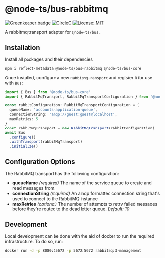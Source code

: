 # @node-ts/bus-rabbitmq

[![Greenkeeper badge](https://snyk.io/test/github/node-ts/bus/badge.svg)](https://snyk.io/test/github/node-ts/bus)
[![CircleCI](https://circleci.com/gh/node-ts/bus/tree/master.svg?style=svg)](https://circleci.com/gh/node-ts/bus/tree/master)[![License: MIT](https://img.shields.io/badge/License-MIT-green.svg)](https://opensource.org/licenses/MIT)

A rabbitmq transport adapter for `@node-ts/bus`.

## Installation

Install all packages and their dependencies

```bash
npm i reflect-metadata @node-ts/bus-rabbitmq @node-ts/bus-core
```

Once installed, configure a new `RabbitMqTransport` and register it for use with `Bus`:

```typescript
import { Bus } from '@node-ts/bus-core'
import { RabbitMqTransport, RabbitMqTransportConfiguration } from '@node-ts/bus-rabbitmq'

const rabbitConfiguration: RabbitMqTransportConfiguration = {
  queueName: 'accounts-application-queue',
  connectionString: 'amqp://guest:guest@localhost',
  maxRetries: 5
}
const rabbitMqTransport = new RabbitMqTransport(rabbitConfiguration)
await Bus
  .configure()
  .withTransport(rabbitMqTransport)
  .initialize()
```

## Configuration Options

The RabbitMQ transport has the following configuration:

*  **queueName** *(required)* The name of the service queue to create and read messages from.
*  **connectionString** *(required)* An amqp formatted connection string that's used to connect to the RabbitMQ instance
* **maxRetries** *(optional)* The number of attempts to retry failed messages before they're routed to the dead letter queue. *Default: 10*

## Development

Local development can be done with the aid of docker to run the required infrastructure. To do so, run:

```bash
docker run -d -p 8080:15672 -p 5672:5672 rabbitmq:3-management
```